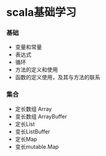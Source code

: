 # scala基础学习

### 基础
* 变量和常量
* 表达式
* 循环
* 方法的定义和使用
* 函数的定义使用，及其与方法的联系 

### 集合
* 定长数组  Array
* 变长数组  ArrayBuffer
* 定长List
* 变长ListBuffer
* 定长Map
* 变长mutable.Map
